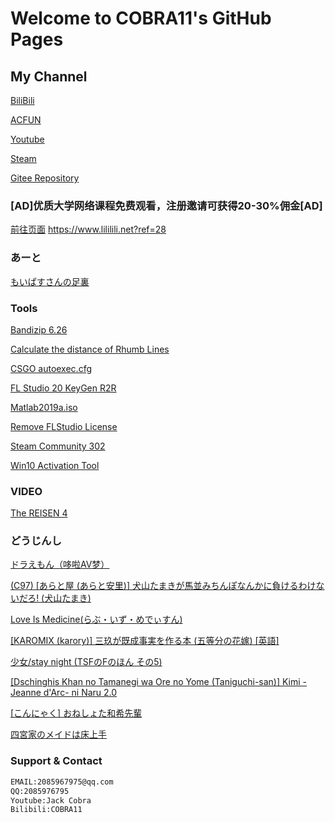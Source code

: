 # Welcome to COBRA11's GitHub Pages



## My Channel
[BiliBili](https://space.bilibili.com/21016018)

[ACFUN](https://www.acfun.cn/u/13268855)

[Youtube](https://www.youtube.com/channel/UC6bz1csHtb0J1y1uUX1QbQQ)

[Steam](http://steamcommunity.com/id/CNCOBRA11)

[Gitee Repository](https://gitee.com/COBRA11/JackCobra/blob/master/README.md)

### [AD]优质大学网络课程免费观看，注册邀请可获得20-30%佣金[AD] 
[前往页面](https://www.lililili.net?ref=28)   https://www.lililili.net?ref=28

### あーと
[もいぱすさんの足裏](https://jackcobra11.github.io/もいぱす.png)

### Tools

[Bandizip 6.26](https://jackcobra11.github.io/BANDIZIP-SETUP.EXE)

[Calculate the distance of Rhumb Lines](https://jackcobra11.github.io/RhumbLines.html)

[CSGO autoexec.cfg](https://jackcobra11.github.io/autoexec.cfg)

[FL Studio 20 KeyGen R2R](https://gitee.com/COBRA11/JackCobra/raw/master/FLStudio20KeyGenR2R.exe)

[Matlab2019a.iso](https://www.iemblog.com/?p=1865%40lang%3Dcn&lang=en)

[Remove FLStudio License](https://jackcobra11.github.io/REMOVE_FLStudio_License.reg)

[Steam Community 302](https://gitee.com/COBRA11/PULL/raw/master/steam302.zip)

[Win10 Activation Tool](https://jackcobra11.github.io/DigitalLicense.zip)

### VIDEO
[The REISEN 4](https://jackcobra11.github.io/Video/TheREISEN4.html)

### どうじんし

[ドラえもん（哆啦AV梦）](https://jackcobra11.github.io/%E6%9C%AC%E5%AD%90/%E3%83%89%E3%83%A9%E3%81%88%E3%82%82%E3%82%93/)

[(C97) [あらと屋 (あらと安里)] 犬山たまきが馬並みちんぽなんかに負けるわけないだろ! (犬山たまき)](https://jackcobra11.github.io/%E6%9C%AC%E5%AD%90/(C97)%20[%E3%81%82%E3%82%89%E3%81%A8%E5%B1%8B%20(%E3%81%82%E3%82%89%E3%81%A8%E5%AE%89%E9%87%8C)]%20%E7%8A%AC%E5%B1%B1%E3%81%9F%E3%81%BE%E3%81%8D%E3%81%8C%E9%A6%AC%E4%B8%A6%E3%81%BF%E3%81%A1%E3%82%93%E3%81%BD%E3%81%AA%E3%82%93%E3%81%8B%E3%81%AB%E8%B2%A0%E3%81%91%E3%82%8B%E3%82%8F%E3%81%91%E3%81%AA%E3%81%84%E3%81%A0%E3%82%8D!%20(%E7%8A%AC%E5%B1%B1%E3%81%9F%E3%81%BE%E3%81%8D)/)

[Love Is Medicine(らぶ・いず・めでぃすん)](https://jackcobra11.github.io/%E6%9C%AC%E5%AD%90/LoveIsMedicine/)

[[KAROMIX (karory)] 三玖が既成事実を作る本 (五等分の花嫁) [英語]](https://jackcobra11.github.io/%E6%9C%AC%E5%AD%90/[KAROMIX%20(karory)]%20%E4%B8%89%E7%8E%96%E3%81%8C%E6%97%A2%E6%88%90%E4%BA%8B%E5%AE%9F%E3%82%92%E4%BD%9C%E3%82%8B%E6%9C%AC%20(%E4%BA%94%E7%AD%89%E5%88%86%E3%81%AE%E8%8A%B1%E5%AB%81)%20[%E8%8B%B1%E8%AA%9E]/)

[少女/stay night (TSFのFのほん その5)](https://jackcobra11.github.io/本子/Shoujo_staynight.html)

[[Dschinghis Khan no Tamanegi wa Ore no Yome (Taniguchi-san)] Kimi -Jeanne d'Arc- ni Naru 2.0 ](https://jackcobra11.github.io/%E6%9C%AC%E5%AD%90/[Dschinghis%20Khan%20no%20Tamanegi%20wa%20Ore%20no%20Yome%20(Taniguchi-san)]%20Kimi%20-Jeanne%20d'Arc-%20ni%20Naru%202.0/)

[[こんにゃく] おねしょた和希先輩](https://jackcobra11.github.io/%E6%9C%AC%E5%AD%90/[%E3%81%93%E3%82%93%E3%81%AB%E3%82%83%E3%81%8F]%20%E3%81%8A%E3%81%AD%E3%81%97%E3%82%87%E3%81%9F%E5%92%8C%E5%B8%8C%E5%85%88%E8%BC%A9/)

[四宮家のメイドは床上手](https://jackcobra11.github.io/%E6%9C%AC%E5%AD%90/Shinomiya_no_Maid_wa_Tokojyouzu/)



### Support & Contact
```markdown
EMAIL:2085967975@qq.com
QQ:2085976795
Youtube:Jack Cobra
Bilibili:COBRA11
```

